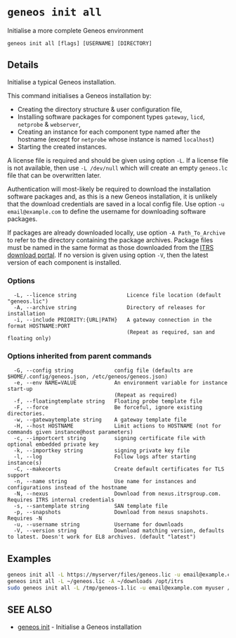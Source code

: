 # `geneos init all`

Initialise a more complete Geneos environment

```text
geneos init all [flags] [USERNAME] [DIRECTORY]
```

## Details

Initialise a typical Geneos installation.

This command initialises a Geneos installation by:
- Creating the directory structure & user configuration file,
- Installing software packages for component types `gateway`, `licd`,
  `netprobe` & `webserver`,
- Creating an instance for each component type named after the hostname
  (except for `netprobe` whose instance is named `localhost`)
- Starting the created instances.

A license file is required and should be given using option `-L`.
If a license file is not available, then use `-L /dev/null` which will
create an empty `geneos.lc` file that can be overwritten later.

Authentication will most-likely be required to download the installation
software packages and, as this is a new Geneos installation, it is unlikely
that the download credentials are saved in a local config file.
Use option `-u email@example.com` to define the username for downloading
software packages.

If packages are already downloaded locally, use option `-A Path_To_Archive`
to refer to the directory containing the package archives.  Package files
must be named in the same format as those downloaded from the 
[ITRS download portal](https://resources.itrsgroup.com/downloads).
If no version is given using option `-V`, then the latest version of each
component is installed.

### Options

```text
  -L, --licence string                Licence file location (default "geneos.lic")
  -A, --archive string                Directory of releases for installation
  -i, --include PRIORITY:{URL|PATH}   A gateway connection in the format HOSTNAME:PORT
                                      (Repeat as required, san and floating only)
```

### Options inherited from parent commands

```text
  -G, --config string             config file (defaults are $HOME/.config/geneos.json, /etc/geneos/geneos.json)
  -e, --env NAME=VALUE            An environment variable for instance start-up
                                  (Repeat as required)
  -f, --floatingtemplate string   Floating probe template file
  -F, --force                     Be forceful, ignore existing directories.
  -w, --gatewaytemplate string    A gateway template file
  -H, --host HOSTNAME             Limit actions to HOSTNAME (not for commands given instance@host parameters)
  -c, --importcert string         signing certificate file with optional embedded private key
  -k, --importkey string          signing private key file
  -l, --log                       Follow logs after starting instance(s)
  -C, --makecerts                 Create default certificates for TLS support
  -n, --name string               Use name for instances and configurations instead of the hostname
  -N, --nexus                     Download from nexus.itrsgroup.com. Requires ITRS internal credentials
  -s, --santemplate string        SAN template file
  -p, --snapshots                 Download from nexus snapshots. Requires -N
  -u, --username string           Username for downloads
  -V, --version string            Download matching version, defaults to latest. Doesn't work for EL8 archives. (default "latest")
```

## Examples

```bash
geneos init all -L https://myserver/files/geneos.lic -u email@example.com
geneos init all -L ~/geneos.lic -A ~/downloads /opt/itrs
sudo geneos init all -L /tmp/geneos-1.lic -u email@example.com myuser /opt/geneos

```

## SEE ALSO

* [geneos init](geneos_init.md)	 - Initialise a Geneos installation
